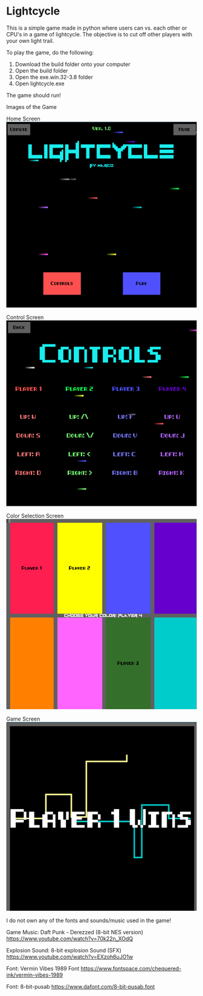 # Lightcycle

This is a simple game made in python where users can vs. each other or CPU's in a game of lightcycle. The objective is to cut off other players
with your own light trail.

To play the game, do the following:
1. Download the build folder onto your computer
2. Open the build folder
3. Open the exe.win.32-3.8 folder
4. Open lightcycle.exe

The game should run!

Images of the Game

Home Screen
<img src="readme-images/home-screen.png">

Control Screen
<img src="readme-images/control-screen.png">

Color Selection Screen
<img src="readme-images/color-selection.png">

Game Screen
<img src="readme-images/game-screen.png">




I do not own any of the fonts and sounds/music used in the game!

Game Music: Daft Punk - Derezzed (8-bit NES version) https://www.youtube.com/watch?v=70k22n_XOdQ

Explosion Sound: 8-bit explosion Sound (SFX) https://www.youtube.com/watch?v=EXzoh6uJO1w

Font: Vermin Vibes 1989 Font https://www.fontspace.com/chequered-ink/vermin-vibes-1989

Font: 8-bit-pusab https://www.dafont.com/8-bit-pusab.font


